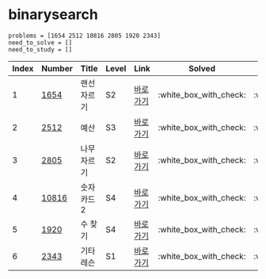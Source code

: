 # binarysearch

```
problems = [1654 2512 10816 2805 1920 2343]
need_to_solve = []
need_to_study = []
```

| Index | Number              | Title       | Level | Link                                              | Solved                 | Studied                |
| ----- | ------------------- | ----------- | ----- | ------------------------------------------------- | ---------------------- | ---------------------- |
| 1     | [1654](./1654.py)   | 랜선 자르기 | S2    | [바로가기](https://www.acmicpc.net/problem/1654)  | :white_box_with_check: | :white_box_with_check: |
| 2     | [2512](./2512.py)   | 예산        | S3    | [바로가기](https://www.acmicpc.net/problem/2512)  | :white_box_with_check: | :white_box_with_check: |
| 3     | [2805](./2805.py)   | 나무 자르기 | S2    | [바로가기](https://www.acmicpc.net/problem/2805)  | :white_box_with_check: | :white_box_with_check: |
| 4     | [10816](./10816.py) | 숫자 카드 2 | S4    | [바로가기](https://www.acmicpc.net/problem/10816) | :white_box_with_check: | :white_box_with_check: |
| 5     | [1920](./1920.py)   | 수 찾기     | S4    | [바로가기](https://www.acmicpc.net/problem/1920)  | :white_box_with_check: | :white_box_with_check: |
| 6     | [2343](./2343.py)   | 기타 레슨   | S1    | [바로가기](https://www.acmicpc.net/problem/2343)  | :white_box_with_check: | :white_box_with_check: |
